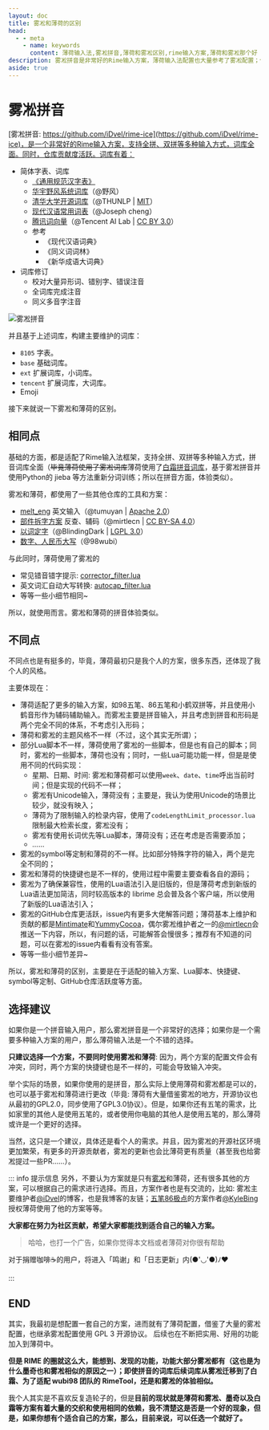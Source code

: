 ```yaml
---
layout: doc
title: 雾凇和薄荷的区别
head:
  - - meta
    - name: keywords
      content: 薄荷输入法,雾凇拼音,薄荷和雾凇区别,rime输入方案,薄荷和雾凇那个好
description: 雾凇拼音是非常好的Rime输入方案，薄荷输入法配置也大量参考了雾凇配置；但是，雾凇拼音和薄荷输入方案配置，具体有什么区别呢？甚至和白霜拼音有什么区别呢？
aside: true
---
```

# 雾凇拼音
[雾凇拼音: https://github.com/iDvel/rime-ice](https://github.com/iDvel/rime-ice)，是一个非常好的Rime输入方案，支持全拼、双拼等多种输入方式，词库全面。同时，仓库贡献度活跃。词库有着：
- 简体字表、词库
    -   [《通用规范汉字表》](https://github.com/iDvel/The-Table-of-General-Standard-Chinese-Characters)
    -   [华宇野风系统词库](http://bbs.pinyin.thunisoft.com/forum.php?mod=viewthread&tid=30049)（@野风）
    -   [清华大学开源词库](https://github.com/thunlp/THUOCL)（@THUNLP | [MIT](https://github.com/thunlp/THUOCL/blob/master/LICENSE)）
    -   [现代汉语常用词表](https://gist.github.com/indiejoseph/eae09c673460aa0b56db)（@Joseph cheng）
    -   [腾讯词向量](https://ai.tencent.com/ailab/nlp/en/download.html)（@Tencent AI Lab | [CC BY 3.0](https://creativecommons.org/licenses/by/3.0/)）
    -   参考
        -   《现代汉语词典》
        -   《同义词词林》
        -   《新华成语大词典》
- 词库修订
    - 校对大量异形词、错别字、错误注音
    - 全词库完成注音
    - 同义多音字注音

![雾凇拼音](/image/demo/demoOfRimeIce.webp)

并且基于上述词库，构建主要维护的词库：
- `8105` 字表。
- `base` 基础词库。
- `ext` 扩展词库，小词库。
- `tencent` 扩展词库，大词库。
- Emoji

接下来就说一下雾凇和薄荷的区别。

## 相同点
基础的方面，都是适配了Rime输入法框架，支持全拼、双拼等多种输入方式，拼音词库全面（~~毕竟薄荷使用了雾凇词库~~<Badge type="tip" text="^2024.07" />薄荷使用了[白霜拼音词库](https://github.com/gaboolic/rime-frost)，基于雾凇拼音并使用Python的 jieba 等方法重新分词训练；所以在拼音方面，体验类似）。

雾凇和薄荷，都使用了一些其他仓库的工具和方案：
- [melt_eng](https://github.com/tumuyan/rime-melt) 英文输入（@tumuyan | [Apache 2.0](https://github.com/tumuyan/rime-melt/blob/master/LICENSE)）
- [部件拆字方案](https://github.com/mirtlecn/rime-radical-pinyin) 反查、辅码（@mirtlecn | [CC BY-SA 4.0](https://github.com/mirtlecn/rime-radical-pinyin/blob/master/LICENSE)）
- [以词定字](https://github.com/BlindingDark/rime-lua-select-character)（@BlindingDark | [LGPL 3.0](https://github.com/BlindingDark/rime-lua-select-character/blob/master/LICENSE)）
- [数字、人民币大写](https://github.com/yanhuacuo/98wubi/blob/master/lua/number.lua)（@98wubi）

与此同时，薄荷使用了雾凇的
- 常见错音错字提示: [corrector_filter.lua](https://github.com/Mintimate/oh-my-rime/blob/main/lua/corrector_filter.lua)
- 英文词汇自动大写转换: [autocap_filter.lua](https://github.com/Mintimate/oh-my-rime/blob/main/lua/autocap_filter.lua)
- 等等一些小细节相同~

所以，就使用而言。雾凇和薄荷的拼音体验类似。

## 不同点
不同点也是有挺多的，毕竟，薄荷最初只是我个人的方案，很多东西，还体现了我个人的风格。

主要体现在：
- 薄荷适配了更多的输入方案，如98五笔、86五笔和小鹤双拼等，并且使用小鹤音形作为辅码辅助输入。而雾凇主要是拼音输入，并且考虑到拼音和形码是两个完全不同的体系，不考虑引入形码；
- 薄荷和雾凇的主题风格不一样（不过，这个其实无所谓）；
- 部分Lua脚本不一样，薄荷使用了雾凇的一些脚本，但是也有自己的脚本；同时，雾凇的一些脚本，薄荷也没有；同时，一些Lua可能功能一样，但是是使用不同的代码实现：
  - 星期、日期、时间: 雾凇和薄荷都可以使用`week`、`date`、`time`呼出当前时间；但是实现的代码不一样；
  - 雾凇有Unicode输入，薄荷没有；主要是，我认为使用Unicode的场景比较少，就没有映入；
  - 薄荷为了限制输入的检录内容，使用了`codeLengthLimit_processor.lua`限制最大检索长度，雾凇没有；
  - 雾凇有使用长词优先等Lua脚本，薄荷没有；还在考虑是否需要添加；
  - ……
- 雾凇的symbol等定制和薄荷的不一样。比如部分特殊字符的输入，两个是完全不同的；
- 雾凇和薄荷的快捷键也是不一样的，使用过程中需要主要查看各自的源码；
- 雾凇为了确保兼容性，使用的Lua语法引入是旧版的，但是薄荷考虑到新版的Lua语法更加简洁，同时较高版本的 librime 总会普及各个客户端，所以使用了新版的Lua语法引入；
- 雾凇的GitHub仓库更活跃，issue内有更多大佬解答问题；薄荷基本上维护和贡献的都是[Mintimate](https://github.com/Mintimate)和[YummyCocoa](https://github.com/YummyCocoa)，偶尔雾凇维护者之一的[@mirtlecn](https://github.com/mirtlecn)会推送一下内容，所以，有问题的话，可能解答会慢很多；推荐有不知道的问题，可以在雾凇的issue内看看有没有答案。
- 等等一些小细节差异~

所以，雾凇和薄荷的区别，主要是在于适配的输入方案、Lua脚本、快捷键、symbol等定制、GitHub仓库活跃度等方面。

## 选择建议
如果你是一个拼音输入用户，那么雾凇拼音是一个非常好的选择；如果你是一个需要多种输入方案的用户，那么薄荷输入法是一个不错的选择。

**只建议选择一个方案，不要同时使用雾凇和薄荷**: 因为，两个方案的配置文件会有冲突，同时，两个方案的快捷键也是不一样的，可能会导致输入冲突。

举个实际的场景，如果你使用的是拼音，那么实际上使用薄荷和雾凇都是可以的，也可以基于雾凇和薄荷进行更改（毕竟: 薄荷有大量借鉴雾凇的地方，开源协议也从最初的GPL2.0，同步使用了GPL3.0协议）。但是，如果你还有五笔的需求，比如家里的其他人是使用五笔的，或者使用你电脑的其他人是使用五笔的，那么薄荷或许是一个更好的选择。

当然，这只是一个建议，具体还是看个人的需求。并且，因为雾凇的开源社区环境更加繁荣，有更多的开源贡献者，雾凇的更新也会比薄荷更有质量（甚至我也给雾凇提过一些PR……）。

::: info 提示信息
另外，不要认为方案就是只有[雾凇](https://github.com/iDvel/rime-ice)和薄荷，还有很多其他的方案，可以根据自己的需求进行选择。而且，方案作者也是有交流的，比如: 雾凇主要维护者[@iDvel](https://github.com/iDvel)的博客，也是我博客的友链；[五笔86极点](https://github.com/KyleBing/rime-wubi86-jidian)的方案作者[@KyleBing](https://github.com/KyleBing)授权薄荷使用了他的方案等等。

**大家都在努力为社区贡献，希望大家都能找到适合自己的输入方案。**

> 哈哈，也打一个广告，如果你觉得本文档或者薄荷对你很有帮助

<donate/>

对于捐赠咖啡☕️的用户，将进入「鸣谢」和「日志更新」内(●'◡'●)ﾉ♥

:::

## END
其实，我最初是想配置一套自己的方案，进而就有了薄荷配置，借鉴了大量的雾凇配置，也继承雾凇配置使用 GPL 3 开源协议。 后续也在不断把实用、好用的功能加入到薄荷中。

**但是 RIME 的圈就这么大，能想到、发现的功能，功能大部分雾凇都有（这也是为什么墨奇也和雾凇相似的原因之一）；即使拼音的词库后续词库从雾凇迁移到了白霜、为了适配 wubi98 团队的 RimeTool，还是和雾凇的体验相似。**

我个人其实是不喜欢反复造轮子的，但是**目前的现状就是薄荷和雾凇、墨奇以及白霜等方案有着大量的交织和使用相同的依赖，我不清楚这是否是一个好的现象，但是，如果你想有个适合自己的方案，那么，目前来说，可以任选一个就好了。**